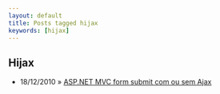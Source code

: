 ```yaml
---
layout: default
title: Posts tagged hijax
keywords: [hijax]
---
```

<h2 class="category">Hijax</h2>
<ul class="posts">
<li>
<p>
<span class="date">18/12/2010</span> &raquo; 
<a href="/blog/asp-net-mvc-submit-com-ou-sem-ajax">ASP.NET MVC form submit com ou sem Ajax</a>
</p>
</li> 
</ul>

